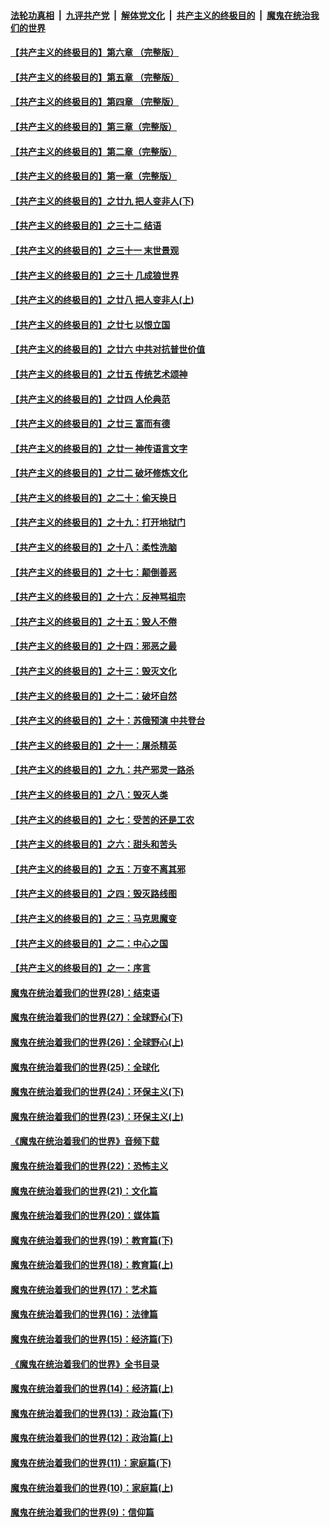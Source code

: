 ####  [法轮功真相](../../../../basic/blob/master/README.md?t=03311745) &nbsp;|&nbsp; [九评共产党](../../../../9ping.md/blob/master/README.md?t=03311745) &nbsp;|&nbsp; [解体党文化](../../../../jtdwh.md/blob/master/README.md?t=03311745)  &nbsp;|&nbsp; [共产主义的终极目的](../../../../gczydzjmd.md/blob/master/README.md?t=03311745) &nbsp;|&nbsp; [魔鬼在统治我们的世界](../../../../mgztzwmdsj.md/blob/master/README.md?t=03311745) 

#### [【共产主义的终极目的】第六章 （完整版）](../pages/nsc422/n11428913.md?t=03311745) 

#### [【共产主义的终极目的】第五章 （完整版）](../pages/nsc422/n11428912.md?t=03311745) 

#### [【共产主义的终极目的】第四章 （完整版）](../pages/nsc422/n11428907.md?t=03311745) 

#### [【共产主义的终极目的】第三章（完整版）](../pages/nsc422/n11428848.md?t=03311745) 

#### [【共产主义的终极目的】第二章（完整版）](../pages/nsc422/n11428831.md?t=03311745) 

#### [【共产主义的终极目的】第一章（完整版）](../pages/nsc422/n11417651.md?t=03311745) 

#### [【共产主义的终极目的】之廿九 把人变非人(下)](../pages/nsc422/n11344140.md?t=03311745) 

#### [【共产主义的终极目的】之三十二 结语](../pages/nsc422/n11360535.md?t=03311745) 

#### [【共产主义的终极目的】之三十一 末世景观](../pages/nsc422/n11351129.md?t=03311745) 

#### [【共产主义的终极目的】之三十 几成狼世界](../pages/nsc422/n11348280.md?t=03311745) 

#### [【共产主义的终极目的】之廿八 把人变非人(上)](../pages/nsc422/n11340492.md?t=03311745) 

#### [【共产主义的终极目的】之廿七 以恨立国](../pages/nsc422/n11336944.md?t=03311745) 

#### [【共产主义的终极目的】之廿六 中共对抗普世价值](../pages/nsc422/n11324785.md?t=03311745) 

#### [【共产主义的终极目的】之廿五 传统艺术颂神](../pages/nsc422/n11296396.md?t=03311745) 

#### [【共产主义的终极目的】之廿四 人伦典范](../pages/nsc422/n11296397.md?t=03311745) 

#### [【共产主义的终极目的】之廿三 富而有德](../pages/nsc422/n11283598.md?t=03311745) 

#### [【共产主义的终极目的】之廿一 神传语言文字](../pages/nsc422/n11263265.md?t=03311745) 

#### [【共产主义的终极目的】之廿二 破坏修炼文化](../pages/nsc422/n11245728.md?t=03311745) 

#### [【共产主义的终极目的】之二十：偷天换日](../pages/nsc422/n11238846.md?t=03311745) 

#### [【共产主义的终极目的】之十九：打开地狱门](../pages/nsc422/n11206376.md?t=03311745) 

#### [【共产主义的终极目的】之十八：柔性洗脑](../pages/nsc422/n11199994.md?t=03311745) 

#### [【共产主义的终极目的】之十七：颠倒善恶](../pages/nsc422/n11179782.md?t=03311745) 

#### [【共产主义的终极目的】之十六：反神骂祖宗](../pages/nsc422/n11166798.md?t=03311745) 

#### [【共产主义的终极目的】之十五：毁人不倦](../pages/nsc422/n11166792.md?t=03311745) 

#### [【共产主义的终极目的】之十四：邪恶之最](../pages/nsc422/n11150249.md?t=03311745) 

#### [【共产主义的终极目的】之十三：毁灭文化](../pages/nsc422/n11135227.md?t=03311745) 

#### [【共产主义的终极目的】之十二：破坏自然](../pages/nsc422/n11135214.md?t=03311745) 

#### [【共产主义的终极目的】之十：苏俄预演 中共登台](../pages/nsc422/n11118424.md?t=03311745) 

#### [【共产主义的终极目的】之十一：屠杀精英](../pages/nsc422/n11118442.md?t=03311745) 

#### [【共产主义的终极目的】之九：共产邪灵一路杀](../pages/nsc422/n11114139.md?t=03311745) 

#### [【共产主义的终极目的】之八：毁灭人类](../pages/nsc422/n11108503.md?t=03311745) 

#### [【共产主义的终极目的】之七：受苦的还是工农](../pages/nsc422/n11101809.md?t=03311745) 

#### [【共产主义的终极目的】之六：甜头和苦头](../pages/nsc422/n11096971.md?t=03311745) 

#### [【共产主义的终极目的】之五：万变不离其邪](../pages/nsc422/n11091285.md?t=03311745) 

#### [【共产主义的终极目的】之四：毁灭路线图](../pages/nsc422/n11086284.md?t=03311745) 

#### [【共产主义的终极目的】之三：马克思魔变](../pages/nsc422/n11061941.md?t=03311745) 

#### [【共产主义的终极目的】之二：中心之国](../pages/nsc422/n11047728.md?t=03311745) 

#### [【共产主义的终极目的】之一：序言](../pages/nsc422/n11086077.md?t=03311745) 

#### [魔鬼在统治着我们的世界(28)：结束语](../pages/nsc422/n10936246.md?t=03311745) 

#### [魔鬼在统治着我们的世界(27)：全球野心(下)](../pages/nsc422/n10928319.md?t=03311745) 

#### [魔鬼在统治着我们的世界(26)：全球野心(上)](../pages/nsc422/n10900318.md?t=03311745) 

#### [魔鬼在统治着我们的世界(25)：全球化](../pages/nsc422/n10788205.md?t=03311745) 

#### [魔鬼在统治着我们的世界(24)：环保主义(下)](../pages/nsc422/n10695307.md?t=03311745) 

#### [魔鬼在统治着我们的世界(23)：环保主义(上)](../pages/nsc422/n10688613.md?t=03311745) 

#### [《魔鬼在统治着我们的世界》音频下载](../pages/nsc422/n10635553.md?t=03311745) 

#### [魔鬼在统治着我们的世界(22)：恐怖主义](../pages/nsc422/n10614727.md?t=03311745) 

#### [魔鬼在统治着我们的世界(21)：文化篇](../pages/nsc422/n10597706.md?t=03311745) 

#### [魔鬼在统治着我们的世界(20)：媒体篇](../pages/nsc422/n10586579.md?t=03311745) 

#### [魔鬼在统治着我们的世界(19)：教育篇(下)](../pages/nsc422/n10564808.md?t=03311745) 

#### [魔鬼在统治着我们的世界(18)：教育篇(上)](../pages/nsc422/n10526970.md?t=03311745) 

#### [魔鬼在统治着我们的世界(17)：艺术篇](../pages/nsc422/n10499093.md?t=03311745) 

#### [魔鬼在统治着我们的世界(16)：法律篇](../pages/nsc422/n10485969.md?t=03311745) 

#### [魔鬼在统治着我们的世界(15)：经济篇(下)](../pages/nsc422/n10469975.md?t=03311745) 

#### [《魔鬼在统治着我们的世界》全书目录](../pages/nsc422/n10464261.md?t=03311745) 

#### [魔鬼在统治着我们的世界(14)：经济篇(上)](../pages/nsc422/n10457370.md?t=03311745) 

#### [魔鬼在统治着我们的世界(13)：政治篇(下)](../pages/nsc422/n10448270.md?t=03311745) 

#### [魔鬼在统治着我们的世界(12)：政治篇(上)](../pages/nsc422/n10444576.md?t=03311745) 

#### [魔鬼在统治着我们的世界(11)：家庭篇(下)](../pages/nsc422/n10440961.md?t=03311745) 

#### [魔鬼在统治着我们的世界(10)：家庭篇(上)](../pages/nsc422/n10435448.md?t=03311745) 

#### [魔鬼在统治着我们的世界(9)：信仰篇](../pages/nsc422/n10432159.md?t=03311745) 


